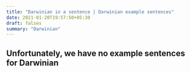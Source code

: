 ```yaml
---
title: "Darwinian in a sentence | Darwinian example sentences"
date: 2021-01-20T19:57:50+05:30
draft: falses
summary: "Darwinian"
---
```

## Unfortunately, we have no example sentences for Darwinian                 
